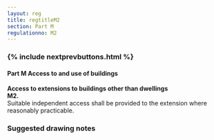 ```yaml
---
layout: reg
title: regtitleM2
section: Part M
regulationno: M2
---
```


<div class="panel panel-primary">
  <div class="panel-heading">
    <h3 class="panel-title">
      {% include nextprevbuttons.html %}
        <h4>Part M Access to and use of buildings</h4>
    </h3>
  </div>
  <div class="panel-body">
    <p>
        <strong>Access to extensions to buildings other than dwellings</strong><br>
        <strong>M2.</strong><br>
            Suitable independent access shall be provided to the extension where reasonably practicable.
    </p>
  </div>
</div>



### Suggested drawing notes